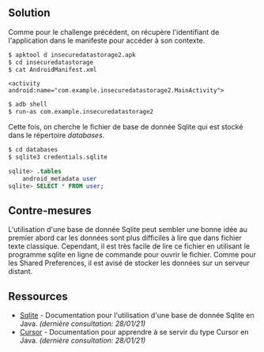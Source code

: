 ## Solution

Comme pour le challenge précédent, on récupère l'identifiant de l'application dans le manifeste pour accéder à son contexte.

```sh
$ apktool d insecuredatastorage2.apk
$ cd insecuredatastorage
$ cat AndroidManifest.xml
```

```
<activity android:name="com.example.insecuredatastorage2.MainActivity">
```

```sh
$ adb shell
$ run-as com.example.insecuredatastorage2
```

Cette fois, on cherche le fichier de base de donnée Sqlite qui est stocké dans le répertoire *databases*.

```sh
$ cd databases
$ sqlite3 credentials.sqlite
```
```sql
sqlite> .tables
    android_metadata user
sqlite> SELECT * FROM user;
```


## Contre-mesures
L'utilisation d'une base de donnée Sqlite peut sembler une bonne idée au premier abord car les données sont plus difficiles à lire que dans fichier texte classique. Cependant, il est très facile de lire ce fichier en utilisant le programme sqlite en ligne de commande pour ouvrir le fichier. Comme pour les Shared Preferences, il est avisé de stocker les données sur un serveur distant.


## Ressources

* [Sqlite] - Documentation pour l'utilisation d'une base de donnée Sqlite en Java. *(dernière consultation: 28/01/21)*
* [Cursor] - Documentation pour apprendre à se servir du type Cursor en Java. *(dernière consultation: 28/01/21)*


[//]: #

   [Sqlite]: <https://developer.android.com/training/data-storage/sqlite#java>
   [Cursor]: <https://developer.android.com/reference/android/database/Cursor>
